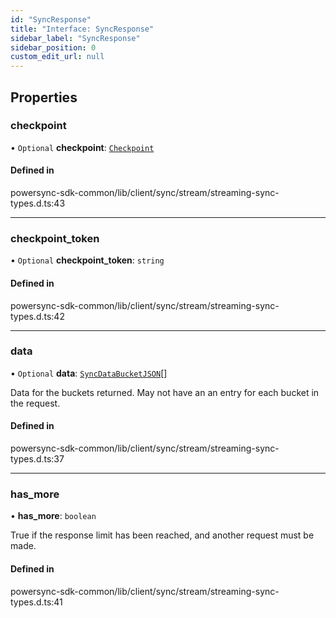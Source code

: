 ```yaml
---
id: "SyncResponse"
title: "Interface: SyncResponse"
sidebar_label: "SyncResponse"
sidebar_position: 0
custom_edit_url: null
---
```


## Properties

### checkpoint

• `Optional` **checkpoint**: [`Checkpoint`](Checkpoint.md)

#### Defined in

powersync-sdk-common/lib/client/sync/stream/streaming-sync-types.d.ts:43

___

### checkpoint\_token

• `Optional` **checkpoint\_token**: `string`

#### Defined in

powersync-sdk-common/lib/client/sync/stream/streaming-sync-types.d.ts:42

___

### data

• `Optional` **data**: [`SyncDataBucketJSON`](../modules.md#syncdatabucketjson)[]

Data for the buckets returned. May not have an an entry for each bucket in the request.

#### Defined in

powersync-sdk-common/lib/client/sync/stream/streaming-sync-types.d.ts:37

___

### has\_more

• **has\_more**: `boolean`

True if the response limit has been reached, and another request must be made.

#### Defined in

powersync-sdk-common/lib/client/sync/stream/streaming-sync-types.d.ts:41
